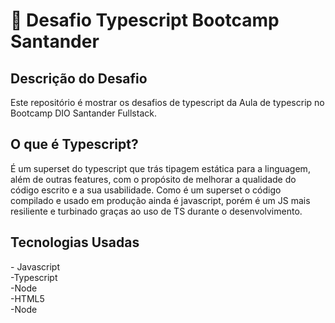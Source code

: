 # 🚀 Desafio Typescript Bootcamp Santander

<h2> Descrição do Desafio </h2>
Este repositório é mostrar os desafios de typescript da Aula de typescrip no Bootcamp DIO Santander Fullstack.

<h2> O que é Typescript?</h2>
É um superset do typescript que trás tipagem estática para a linguagem, além de outras features, com o propósito de melhorar a qualidade do código escrito e a sua usabilidade. Como é um superset o código compilado e usado em produção ainda é javascript, porém é um JS mais resiliente e turbinado graças ao uso de TS durante o desenvolvimento.

<h2> Tecnologias Usadas </h2> 
- Javascript <br>
-Typescript<br>
-Node<br>
-HTML5<br>
-Node
